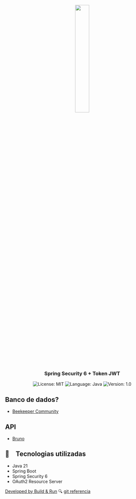 <p align="center" width="100%">
    <img width="30%" src="https://github.com/buildrun-tech/buildrun-spring-security-jwt-example/blob/main/images/logo2.jpeg"> 
</p>


<h3 align="center">
  Spring Security 6 + Token JWT
</h3>

<p align="center">

  <img alt="License: MIT" src="https://img.shields.io/badge/license-MIT-%2304D361">
  <img alt="Language: Java" src="https://img.shields.io/badge/language-java-green">
  <img alt="Version: 1.0" src="https://img.shields.io/badge/version-1.0-yellowgreen">

</p>

## Banco de dados?
- [Beekeeper Community](https://github.com/beekeeper-studio/beekeeper-studio/releases/tag/v4.1.13)

## API
- [Bruno](https://github.com/usebruno/bruno)

## :rocket: Tecnologias utilizadas

* Java 21
* Spring Boot
* Spring Security 6
* OAuth2 Resource Server

[Developed by Build & Run](https://www.youtube.com/watch?v=nDst-CRKt_k)
:mag: [git referencia](https://www.instagram.com/buildrun.tech/)
